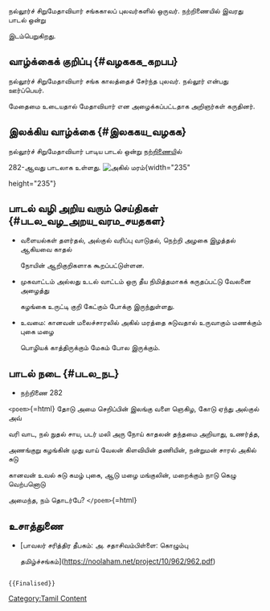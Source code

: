 நல்லூர்ச் சிறுமேதாவியார் சங்ககாலப் புலவர்களில் ஒருவர். நற்றிணையில் இவரது பாடல் ஒன்று
இடம்பெறுகிறது.

## வாழ்க்கைக் குறிப்பு {#வழககக_கறபப}

நல்லூர்ச் சிறுமேதாவியார் சங்க காலத்தைச் சேர்ந்த புலவர். நல்லூர் என்பது ஊர்ப்பெயர்.
மேதைமை உடையதால் மேதாவியார் என அழைக்கப்பட்டதாக அறிஞர்கள் கருதினர்.

## இலக்கிய வாழ்க்கை {#இலககய_வழகக}

நல்லூர்ச் சிறுமேதாவியார் பாடிய பாடல் ஒன்று [நற்றிணைய](நற்றிணை "wikilink")ில்
282-ஆவது பாடலாக உள்ளது. ![அகில் மரம்](அகில்_மரம்.png "அகில் மரம்"){width="235"
height="235"}

## பாடல் வழி அறிய வரும் செய்திகள் {#படல_வழ_அறய_வரம_சயதகள}

-   வளையல்கள் தளர்தல், அல்குல் வரிப்பு வாடுதல், நெற்றி அழகை இழத்தல் ஆகியவை காதல்
    நோயின் ஆறிகுறிகளாக கூறப்பட்டுள்ளன.
-   முகவாட்டம் அல்லது உடல் வாட்டம் ஒரு தீய நிமித்தமாகக் கருதப்பட்டு வேலனை அழைத்து
    கழங்கை உருட்டி குறி கேட்கும் போக்கு இருந்துள்ளது.
-   உவமை: கானவன் மலைச்சாரலில் அகில் மரத்தை சுடுவதால் உருவாகும் மணக்கும் புகை மழை
    பொழியக் காத்திருக்கும் மேகம் போல இருக்கும்.

## பாடல் நடை {#படல_நட}

-   நற்றிணை 282

`<poem>`{=html} தோடு அமை செறிப்பின் இலங்கு வளை ஞெகிழ, கோடு ஏந்து அல்குல் அவ்
வரி வாட, நல் நுதல் சாய, படர் மலி அரு நோய் காதலன் தந்தமை அறியாது, உணர்த்த,
அணங்குறு கழங்கின் முது வாய் வேலன் கிளவியின் தணியின், நன்றுமன் சாரல் அகில் சுடு
கானவன் உவல் சுடு கமழ் புகை, ஆடு மழை மங்குலின், மறைக்கும் நாடு கெழு வெற்பனொடு
அமைந்த, நம் தொடர்பே? `</poem>`{=html}

## உசாத்துணை

-   [பாவலர் சரித்திர தீபகம்: அ. சதாசிவம்பிள்ளை: கொழும்பு
    தமிழ்ச்சங்கம்](https://noolaham.net/project/10/962/962.pdf)

```{=mediawiki}
{{Finalised}}
```
[Category:Tamil Content](Category:Tamil_Content "wikilink")
